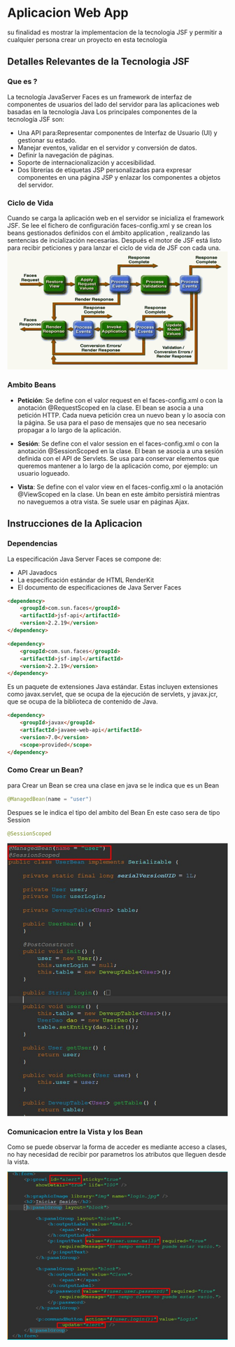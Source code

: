 
# Aplicacion Web App

su finalidad es mostrar la implementacion de la tecnologia JSF y permitir a cualquier persona crear un proyecto en esta tecnología

 
## Detalles Relevantes de la Tecnologia JSF

### Que es ?
La tecnología JavaServer Faces es un framework de interfaz de componentes de usuarios del lado del servidor para las aplicaciones web basadas en la tecnología Java
Los principales componentes de la tecnología JSF son:

- Una API para:Representar componentes de Interfaz de Usuario (UI) y gestionar su estado.
- Manejar eventos, validar en el servidor y conversión de datos.
- Definir la navegación de páginas.
- Soporte de internacionalización y accesibilidad.
- Dos librerías de etiquetas JSP personalizadas para expresar componentes en una página JSP y enlazar los componentes a objetos del servidor.

### Ciclo de Vida  
Cuando se carga la aplicación web en el servidor se inicializa el framework JSF. Se lee el fichero de configuración faces-config.xml y se crean los beans gestionados definidos con el ámbito application , realizando las sentencias de incialización necesarias. Después el motor de JSF está listo para recibir peticiones y para lanzar el ciclo de vida de JSF con cada una.
![App Screenshot](https://github.com/DeveUp/technology-jsf/blob/main/img/ciclo-de-vida.png?raw=true)

### Ambito Beans
- **Petición**: Se define con el valor request en el faces-config.xml o con la anotación @RequestScoped en la clase. El bean se asocia a una petición HTTP. Cada nueva petición crea un nuevo bean y lo asocia con la página. Se usa para el paso de mensajes que no sea necesario propagar a lo largo de la aplicación.

- **Sesión**: Se define con el valor session en el faces-config.xml o con la anotación @SessionScoped en la clase. El bean se asocia a una sesión definida con el API de Servlets. Se usa para conservar elementos que queremos mantener a lo largo de la aplicación como, por ejemplo: un usuario logueado.
- **Vista**: Se define con el valor view en el faces-config.xml o la anotación @ViewScoped en la clase. Un bean en este ámbito persistirá mientras no naveguemos a otra vista. Se suele usar en páginas Ajax.
## Instrucciones de la Aplicacion

### Dependencias

La especificación Java Server Faces se compone de:

- API Javadocs 
- La especificación estándar de HTML RenderKit
- El documento de especificaciones de Java Server Faces
```html
<dependency>
	<groupId>com.sun.faces</groupId>
	<artifactId>jsf-api</artifactId>
	<version>2.2.19</version>
</dependency>
```

```html
<dependency>
	<groupId>com.sun.faces</groupId>
	<artifactId>jsf-impl</artifactId>
	<version>2.2.19</version>
</dependency>
```
Es un paquete de extensiones Java estándar. Estas incluyen extensiones como javax.servlet, que se ocupa de la ejecución de servlets, y javax.jcr, que se ocupa de la biblioteca de contenido de Java.

```html
<dependency>
	<groupId>javax</groupId>
	<artifactId>javaee-web-api</artifactId>
	<version>7.0</version>
	<scope>provided</scope>
</dependency>
```
### Como Crear un Bean?
para Crear un Bean se crea una clase en java se le indica que es un Bean 

```java
@ManagedBean(name = "user")
```
Despues se le indica el tipo del ambito del Bean En este caso sera de tipo Session
```java
@SessionScoped
```
![App Screenshot](https://github.com/DeveUp/technology-jsf/blob/main/img/BeanSession.jpeg?raw=true)

### Comunicacion entre la Vista y los Bean
Como se puede observar la forma de acceder es mediante acceso a clases, no hay necesidad de recibir por parametros los atributos que lleguen desde la vista.

![App Screenshot](https://github.com/DeveUp/technology-jsf/blob/main/img/Bean.jpeg?raw=true)
